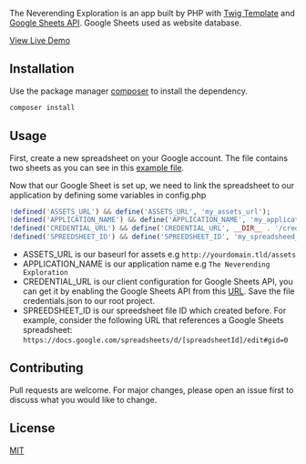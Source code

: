 The Neverending Exploration is an app built by PHP with [Twig Template](https://twig.symfony.com/) and [Google Sheets API](https://developers.google.com/sheets/api/guides/concepts). Google Sheets used as website database.

[View Live Demo](https://neverending.dindasigma.com/)

## Installation

Use the package manager [composer](https://getcomposer.org/) to install the dependency.

```bash
composer install
```

## Usage

First, create a new spreadsheet on your Google account. The file contains two sheets as you can see in this [example file](https://docs.google.com/spreadsheets/d/1N-T3DsgFF_GktcVl6aKn1RryKt6LKpqpgvC9nJpFkFA/edit?usp=sharing).

Now that our Google Sheet is set up, we need to link the spreadsheet to our application by defining some variables in config.php

```php
!defined('ASSETS_URL') && define('ASSETS_URL', 'my_assets_url');
!defined('APPLICATION_NAME') && define('APPLICATION_NAME', 'my_application_name');
!defined('CREDENTIAL_URL') && define('CREDENTIAL_URL', __DIR__ . '/credentials.json');
!defined('SPREEDSHEET_ID') && define('SPREEDSHEET_ID', 'my_spreadsheed_id');
```
- ASSETS_URL is our baseurl for assets e.g `http://yourdomain.tld/assets`
- APPLICATION_NAME is our application name e.g `The Neverending Exploration`
- CREDENTIAL_URL is our client configuration for Google Sheets API, you can get it by enabling the Google Sheets API from this [URL](https://developers.google.com/sheets/api/quickstart/php). Save the file credentials.json to our root project.
- SPREEDSHEET_ID is our spreedsheet file ID which created before. For example, consider the following URL that references a Google Sheets spreadsheet:
`https://docs.google.com/spreadsheets/d/[spreadsheetId]/edit#gid=0`


## Contributing
Pull requests are welcome. For major changes, please open an issue first to discuss what you would like to change.


## License
[MIT](https://choosealicense.com/licenses/mit/)